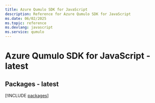 ```yaml
---
title: Azure Qumulo SDK for JavaScript
description: Reference for Azure Qumulo SDK for JavaScript
ms.date: 06/02/2025
ms.topic: reference
ms.devlang: javascript
ms.service: qumulo
---
```

# Azure Qumulo SDK for JavaScript - latest
## Packages - latest
[!INCLUDE [packages](qumulo-index.md)]